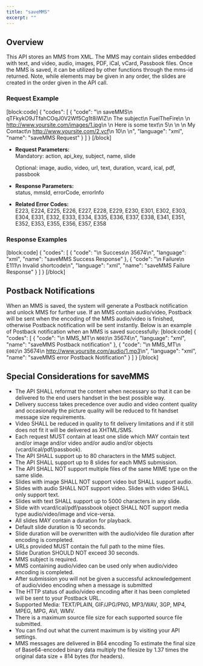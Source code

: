 ```yaml
---
title: "saveMMS"
excerpt: ""
---
```

## Overview

This API stores an MMS from XML. The MMS may contain slides embedded with text, and video, audio, images, PDF, iCal, vCard, Passbook files. Once the MMS is saved, it can be utilized by other functions through the mms-id returned. Note, while elements may be given in any order, the slides are created in the order given in the API call.

### Request Example
[block:code]
{
  "codes": [
    {
      "code": "<request>\n    <action>saveMMS</action>\n    <api-key>qTFkykO9JTfahCOqJ0V2Wf5Cg1t8iWlZ</api-key>\n    <message-subject>The subject</message-subject>\n    <name>FuelTheFire</name>\n    <slide>\n        <image><url>http://www.yoursite.com/images/1.jpg</url></image>\n        <audio><url>http://www.yoursite.com/audio/1.mp3</url></audio>\n        <message-text>Here is some text</message-text>\n        <duration>5</duration>\n    </slide>\n    <slide>\n        <message-text>My Contact</message-text>\n        <vcard><url>http://www.yoursite.com/2.vcf</url></vcard>\n        <duration>10</duration>\n    </slide>\n</request>",
      "language": "xml",
      "name": "saveMMS Request"
    }
  ]
}
[/block]
  - **Request Parameters:**  
    Mandatory: action, api\_key, subject, name, slide
    
    Optional: image, audio, video, url, text, duration, vcard, ical,
    pdf, passbook

  - **Response Parameters:**  
    status, mmsId, errorCode, errorInfo

  - **Related Error Codes:**  
    E223, E224, E225, E226, E227, E228, E229, E230, E301, E302, E303,
    E304, E331, E332, E333, E334, E335, E336, E337, E338, E341, E351,
    E352, E353, E355, E356, E357, E358

### Response Examples
[block:code]
{
  "codes": [
    {
      "code": "<response>\n    <status>Success</status>\n    <mms-id>35674</mms-id>\n</response>",
      "language": "xml",
      "name": "saveMMS Success Response"
    },
    {
      "code": "<response>\n    <status>Failure</status>\n    <error-code>E111</error-code>\n    <error-info>Invalid shortcode</error-info>\n</response>",
      "language": "xml",
      "name": "saveMMS Failure Response"
    }
  ]
}
[/block]
## Postback Notifications 
When an MMS is saved, the system will generate a Postback notification and unlock MMS for further use. If an MMS contain audio/video, Postback will be sent when the encoding of the MMS audio/video is finished, otherwise Postback notification will be sent instantly. Below is an example of Postback notification when an MMS is saved successfully:
[block:code]
{
  "codes": [
    {
      "code": "<POSTBACK>\n    <ORIGIN>MMS_MT</ORIGIN>\n    <CODE>N003</CODE>\n    <MMSID>35674</MMSID>\n</POSTBACK>",
      "language": "xml",
      "name": "saveMMS Postback notification"
    },
    {
      "code": "<POSTBACK>\n    <ORIGIN>MMS_MT</ORIGIN>\n    <CODE>E002</CODE>\n    <MMSID>35674</MMSID>\n    <AUDIONAME>http://www.yoursite.com/audio/1.mp3</AUDIONAME>\n</POSTBACK>",
      "language": "xml",
      "name": "saveMMS error Postback Notification"
    }
  ]
}
[/block]
## Special Considerations for saveMMS

  - The API SHALL reformat the content when necessary so that it can be delivered to the end users handset in the best possible way.
  - Delivery success takes precedence over audio and video content quality and occasionally the picture quality will be reduced to fit handset message size requirements.
  - Video SHALL be reduced in quality to fit delivery limitations and if it still does not fit it will be delivered as XHTML/SMS.
  - Each request MUST contain at least one slide which MAY contain text and/or image and/or video and/or audio and/or objects (vcard/ical/pdf/passbook).
  - The API SHALL support up to 80 characters in the MMS subject.
  - The API SHALL support up to 8 slides for each MMS submission.
  - The API SHALL NOT support multiple files of the same MIME type on the same slide.
  - Slides with image SHALL NOT support video but SHALL support audio.
  - Slides with audio SHALL NOT support video. Slides with video SHALL only support text.
  - Slides with text SHALL support up to 5000 characters in any slide.
  - Slide with vcard/ical/pdf/passbook object SHALL NOT support media type audio/video/image and vice-versa.
  - All slides MAY contain a duration for playback.
  - Default slide duration is 10 seconds.
  - Slide duration will be overwritten with the audio/video file duration after encoding is completed.
  - URLs provided MUST contain the full path to the mime files.
  - Slide Duration SHOULD NOT exceed 30 seconds.
  - MMS subject is required.
  - MMS containing audio/video can be used only when audio/video encoding is completed.
  - After submission you will not be given a successful acknowledgement of audio/video encoding when a message is submitted
  - The HTTP status of audio/video encoding after it has been completed will be sent to your Postback URL.
  - Supported Media: TEXT/PLAIN, GIF/JPG/PNG, MP3/WAV, 3GP, MP4, MPEG, MPG, AVI, WMV.
  - There is a maximum source file size for each supported source file submitted.
  - You can find out what the current maximum is by visiting your API settings.
  - MMS messages are delivered in B64 encoding To estimate the final size of Base64-encoded binary data multiply the filesize by 1.37 times the original data size + 814 bytes (for headers).